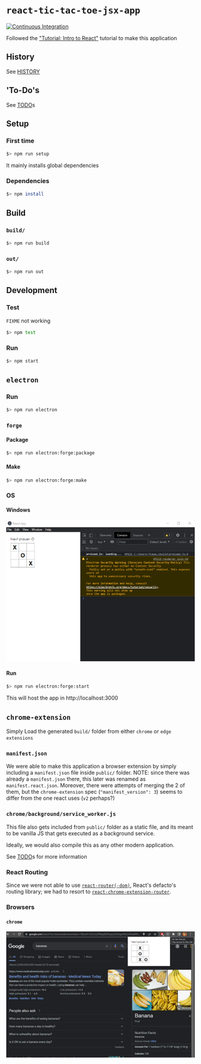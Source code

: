 # `react-tic-tac-toe-jsx-app`

[![Continuous Integration](https://github.com/percebus/react-tic-tac-toe-jsx-app/actions/workflows/actions.yml/badge.svg)](https://github.com/percebus/react-tic-tac-toe-jsx-app/actions/workflows/actions.yml)

Followed the ["Tutorial: Intro to React"](https://reactjs.org/tutorial/tutorial.html) tutorial to make this application

## History

See [HISTORY](./HISTORY.md)

## 'To-Do's

See [TODO](./TODO.md)s

## Setup

### First time

```bash
$> npm run setup
```

It mainly installs global dependencies

### Dependencies

```bash
$> npm install
```

## Build

### `build/`

```bash
$> npm run build
```

### `out/`

```bash
$> npm run out
```

## Development

### Test

`FIXME` not working

```bash
$> npm test
```

### Run

```bash
$> npm start
```

## `electron`

### Run

```bash
$> npm run electron
```

### `forge`

#### Package

```bash
$> npm run electron:forge:package
```

#### Make

```bash
$> npm run electron:forge:make
```

### OS

#### Windows

![`win32`](./README/electron/win32.png)


#### Run

```bash
$> npm run electron:forge:start
```

This will host the app in http://localhost:3000

## `chrome-extension`

Simply Load the generated `build/` folder from either `chrome` or `edge` `extensions`

### `manifest.json`

We were able to make this application a browser extension by simply including a `manifest.json` file inside `public/` folder. NOTE: since there was already a `manifest.json` there, this later was renamed as `manifest.react.json`. Moreover, there were attempts of merging the 2 of them, but the `chrome-extension` spec (`"manifest_version": 3`) seems to differ from the one react uses (`v2` perhaps?)

### `chrome/background/service_worker.js`

This file also gets included from `public/` folder as a static file, and its meant to be vanilla JS that gets executed as a background service.

Ideally, we would also compile this as any other modern application.

See [TODO](./TODO.md)s for more information

### React Routing

Since we were not able to use [`react-router(-dom)`](https://github.com/remix-run/react-router), React's defacto's routing library; we had to resort to [`react-chrome-extension-router`](https://github.com/kelsonpw/react-chrome-extension-router).

### Browsers

#### `chrome`

![chrome-extension](./README/chrome/popup.png)
